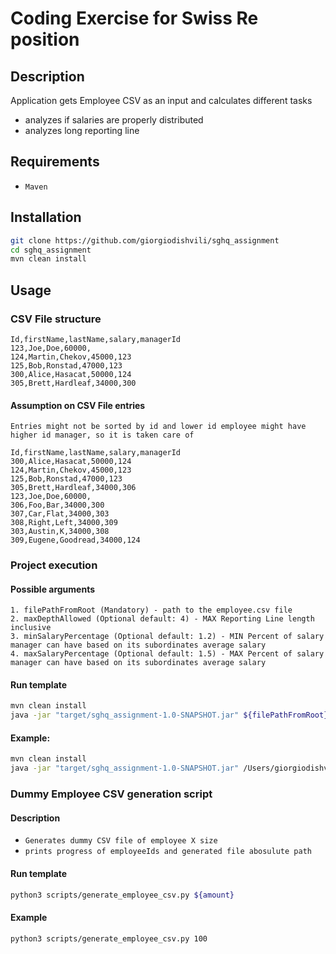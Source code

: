 # Coding Exercise for Swiss Re position

## Description

Application gets Employee CSV as an input and calculates different tasks

- analyzes if salaries are properly distributed
- analyzes long reporting line

## Requirements
- `Maven`

## Installation

```bash
git clone https://github.com/giorgiodishvili/sghq_assignment
cd sghq_assignment
mvn clean install
````

## Usage

### CSV File structure

```agsl
Id,firstName,lastName,salary,managerId
123,Joe,Doe,60000,
124,Martin,Chekov,45000,123
125,Bob,Ronstad,47000,123
300,Alice,Hasacat,50000,124
305,Brett,Hardleaf,34000,300
```
#### Assumption on CSV File entries
`Entries might not be sorted by id and lower id employee might have higher id manager, so it is taken care of`

```agsl
Id,firstName,lastName,salary,managerId
300,Alice,Hasacat,50000,124
124,Martin,Chekov,45000,123
125,Bob,Ronstad,47000,123
305,Brett,Hardleaf,34000,306
123,Joe,Doe,60000,
306,Foo,Bar,34000,300
307,Car,Flat,34000,303
308,Right,Left,34000,309
303,Austin,K,34000,308
309,Eugene,Goodread,34000,124
```

### Project execution
#### Possible arguments
```agsl
1. filePathFromRoot (Mandatory) - path to the employee.csv file
2. maxDepthAllowed (Optional default: 4) - MAX Reporting Line length inclusive 
3. minSalaryPercentage (Optional default: 1.2) - MIN Percent of salary manager can have based on its subordinates average salary
4. maxSalaryPercentage (Optional default: 1.5) - MAX Percent of salary manager can have based on its subordinates average salary
```

#### Run template
```bash
mvn clean install
java -jar "target/sghq_assignment-1.0-SNAPSHOT.jar" ${filePathFromRoot} ${maxDepthAllowed} ${minSalaryPercentage} ${maxSalaryPercentage}
```

#### Example:

```bash
mvn clean install
java -jar "target/sghq_assignment-1.0-SNAPSHOT.jar" /Users/giorgiodishvili/Development/sghq_assignment/src/main/resources/employee.csv 4 1.2 1.5
```

### Dummy Employee CSV generation script
#### Description
- `Generates dummy CSV file of employee X size`
- `prints progress of employeeIds and generated file abosulute path` 

#### Run template

```bash
python3 scripts/generate_employee_csv.py ${amount}
```
#### Example

```bash
python3 scripts/generate_employee_csv.py 100
```
